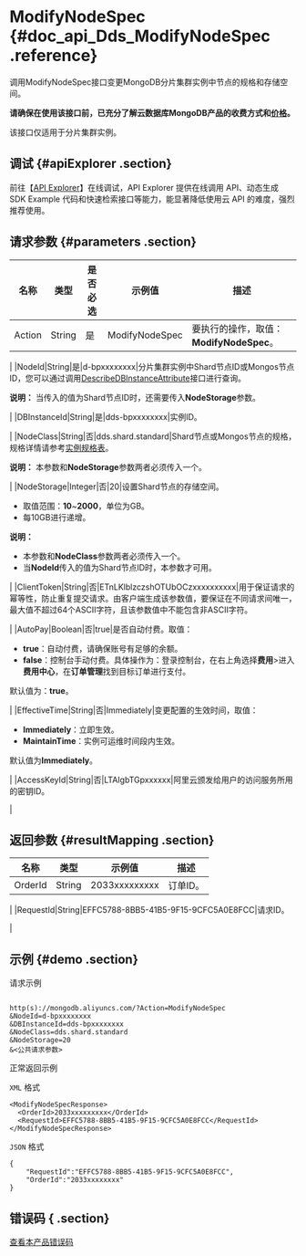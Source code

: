 # ModifyNodeSpec {#doc_api_Dds_ModifyNodeSpec .reference}

调用ModifyNodeSpec接口变更MongoDB分片集群实例中节点的规格和存储空间。

 **请确保在使用该接口前，已充分了解云数据库MongoDB产品的收费方式和[价格](https://www.aliyun.com/price/product#/mongodb/detail)。** 

该接口仅适用于分片集群实例。

## 调试 {#apiExplorer .section}

前往【[API Explorer](https://api.aliyun.com/#product=Dds&api=ModifyNodeSpec)】在线调试，API Explorer 提供在线调用 API、动态生成 SDK Example 代码和快速检索接口等能力，能显著降低使用云 API 的难度，强烈推荐使用。

## 请求参数 {#parameters .section}

|名称|类型|是否必选|示例值|描述|
|--|--|----|---|--|
|Action|String|是|ModifyNodeSpec|要执行的操作，取值：**ModifyNodeSpec**。

 |
|NodeId|String|是|d-bpxxxxxxxx|分片集群实例中Shard节点ID或Mongos节点ID，您可以通过调用[DescribeDBInstanceAttribute](~~61923~~)接口进行查询。

 **说明：** 当传入的值为Shard节点ID时，还需要传入**NodeStorage**参数。

 |
|DBInstanceId|String|是|dds-bpxxxxxxxx|实例ID。

 |
|NodeClass|String|否|dds.shard.standard|Shard节点或Mongos节点的规格，规格详情请参考[实例规格表](~~57141~~)。

 **说明：** 本参数和**NodeStorage**参数两者必须传入一个。

 |
|NodeStorage|Integer|否|20|设置Shard节点的存储空间。

 -   取值范围：**10**~**2000**，单位为GB。
-   每10GB进行递增。

 **说明：** 

-   本参数和**NodeClass**参数两者必须传入一个。
-   当**NodeId**传入的值为Shard节点ID时，本参数才可用。

 |
|ClientToken|String|否|ETnLKlblzczshOTUbOCzxxxxxxxxxx|用于保证请求的幂等性，防止重复提交请求。由客户端生成该参数值，要保证在不同请求间唯一，最大值不超过64个ASCII字符，且该参数值中不能包含非ASCII字符。

 |
|AutoPay|Boolean|否|true|是否自动付费。取值：

 -   **true**：自动付费，请确保账号有足够的余额。
-   **false**：控制台手动付费。具体操作为：登录控制台，在右上角选择**费用**\>进入**费用中心**，在**订单管理**找到目标订单进行支付。

 默认值为：**true**。

 |
|EffectiveTime|String|否|Immediately|变更配置的生效时间，取值：

 -   **Immediately**：立即生效。
-   **MaintainTime**：实例可运维时间段内生效。

 默认值为**Immediately**。

 |
|AccessKeyId|String|否|LTAIgbTGpxxxxxx|阿里云颁发给用户的访问服务所用的密钥ID。

 |

## 返回参数 {#resultMapping .section}

|名称|类型|示例值|描述|
|--|--|---|--|
|OrderId|String|2033xxxxxxxxx|订单ID。

 |
|RequestId|String|EFFC5788-8BB5-41B5-9F15-9CFC5A0E8FCC|请求ID。

 |

## 示例 {#demo .section}

请求示例

``` {#request_demo}

http(s)://mongodb.aliyuncs.com/?Action=ModifyNodeSpec
&NodeId=d-bpxxxxxxxx
&DBInstanceId=dds-bpxxxxxxxx
&NodeClass=dds.shard.standard
&NodeStorage=20
&<公共请求参数>

```

正常返回示例

`XML` 格式

``` {#xml_return_success_demo}
<ModifyNodeSpecResponse>
  <OrderId>2033xxxxxxxxx</OrderId>
  <RequestId>EFFC5788-8BB5-41B5-9F15-9CFC5A0E8FCC</RequestId>
</ModifyNodeSpecResponse>

```

`JSON` 格式

``` {#json_return_success_demo}
{
	"RequestId":"EFFC5788-8BB5-41B5-9F15-9CFC5A0E8FCC",
	"OrderId":"2033xxxxxxxx"
}
```

## 错误码 { .section}

[查看本产品错误码](https://error-center.aliyun.com/status/product/Dds)


